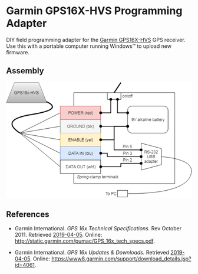 # Garmin GPS16X-HVS Programming Adapter

DIY field programming adapter for the [Garmin GPS16X-HVS]() GPS receiver. Use
this with a portable computer running Windows&#8482; to upload new firmware.


## Assembly

![Hardware diagram](block-diagram.png)




## References

* Garmin International. *GPS 16x Technical Specifications.* Rev October 2011.
  Retrieved [2019-04-05](http://web.archive.org/web/20190405200736/http://static.garmin.com/pumac/GPS_16x_tech_specs.pdf).
  Online: <http://static.garmin.com/pumac/GPS_16x_tech_specs.pdf>.

* Garmin International. *GPS 16x Updates & Downloads.* Retrieved
  [2019-04-05](http://web.archive.org/web/20190405200904/https://www8.garmin.com/support/download_details.jsp?id=4061).
  Online: <https://www8.garmin.com/support/download_details.jsp?id=4061>.
